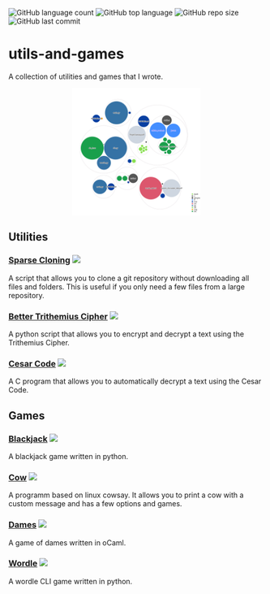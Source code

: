 ![GitHub language count](https://img.shields.io/github/languages/count/comejv/utils-and-games)
![GitHub top language](https://img.shields.io/github/languages/top/comejv/utils-and-games)
![GitHub repo size](https://img.shields.io/github/repo-size/comejv/utils-and-games)
![GitHub last commit](https://img.shields.io/github/last-commit/comejv/utils-and-games)

# utils-and-games
A collection of utilities and games that I wrote.

<img src="./diagram.svg" href="diagram.svg" alt="A diagram of this repository" width="50%" style="display: block; margin: 0 auto">

## Utilities
### [Sparse Cloning](sparse-clone_%5Bshell%5D_%5Bgit%5D) ![](https://img.shields.io/badge/-shell-green)
A script that allows you to clone a git repository without downloading all files and folders. This is useful if you only need a few files from a large repository.

### [Better Trithemius Cipher](better-trithemius-cipher_%5Bpy%5D) ![](https://img.shields.io/badge/-python-blue)
A python script that allows you to encrypt and decrypt a text using the Trithemius Cipher.

### [Cesar Code](cesar-code_%5BC%5D) ![](https://img.shields.io/badge/-C-red)
A C program that allows you to automatically decrypt a text using the Cesar Code.

## Games
### [Blackjack](blackjack_%5Bpy%5D) ![](https://img.shields.io/badge/-python-blue)
A blackjack game written in python.

### [Cow](cow_%5BC%5D_%5Bshell%5D) ![](https://img.shields.io/badge/-C-red)
A programm based on linux cowsay. It allows you to print a cow with a custom message and has a few options and games.

### [Dames](dames_%5BoCaml%5D) ![](https://img.shields.io/badge/-oCaml-orange)
A game of dames written in oCaml.

### [Wordle](wordle_%5Bpy%5D) ![](https://img.shields.io/badge/-python-blue)
A wordle CLI game written in python.